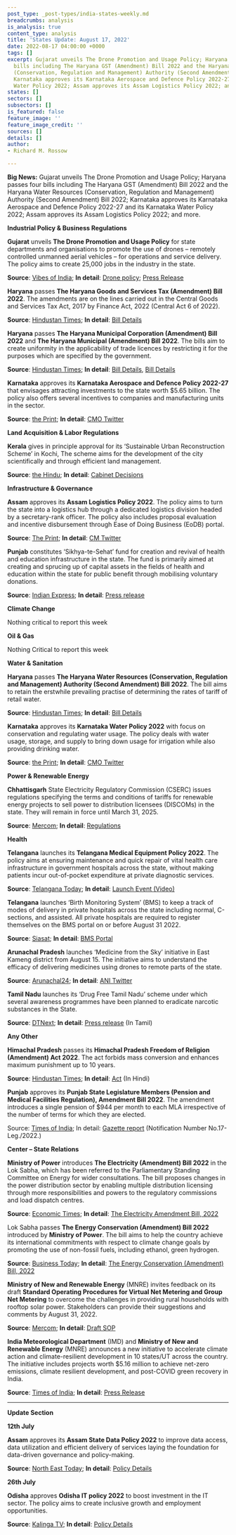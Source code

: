 ```yaml
---
post_type: _post-types/india-states-weekly.md
breadcrumbs: analysis
is_analysis: true
content_type: analysis
title: 'States Update: August 17, 2022'
date: 2022-08-17 04:00:00 +0000
tags: []
excerpt: Gujarat unveils The Drone Promotion and Usage Policy; Haryana passes four
  bills including The Haryana GST (Amendment) Bill 2022 and the Haryana Water Resources
  (Conservation, Regulation and Management) Authority (Second Amendment) Bill 2022;
  Karnataka approves its Karnataka Aerospace and Defence Policy 2022-27 and its Karnataka
  Water Policy 2022; Assam approves its Assam Logistics Policy 2022; and more.
states: []
sectors: []
subsectors: []
is_featured: false
feature_image: ''
feature_image_credit: ''
sources: []
details: []
author:
- Richard M. Rossow

---
```

**Big News:** Gujarat unveils The Drone Promotion and Usage Policy; Haryana passes four bills including The Haryana GST (Amendment) Bill 2022 and the Haryana Water Resources (Conservation, Regulation and Management) Authority (Second Amendment) Bill 2022; Karnataka approves its Karnataka Aerospace and Defence Policy 2022-27 and its Karnataka Water Policy 2022; Assam approves its Assam Logistics Policy 2022; and more.

**Industrial Policy & Business Regulations**

**Gujarat** unveils **The Drone Promotion and Usage Policy** for state departments and organisations to promote the use of drones – remotely controlled unmanned aerial vehicles – for operations and service delivery. The policy aims to create 25,000 jobs in the industry in the state.

**Source**: [Vibes of India](https://www.vibesofindia.com/gujarat-govt-lists-drone-usage-policy-aims-to-create-25000-jobs/); **In detail**: [Drone policy](https://cmogujarat.gov.in/en/portfolio/the-drone-promotion-usage-policy/); [Press Release](https://cmogujarat.gov.in/en/latest-news/chief-minister-announces-the-drone-promotion-and-usage-policy/)

**Haryana** passes **The Haryana Goods and Services Tax (Amendment) Bill 2022**. The amendments are on the lines carried out in the Central Goods and Services Tax Act, 2017 by Finance Act, 2022 (Central Act 6 of 2022).

**Source**: [Hindustan Times](https://www.hindustantimes.com/cities/chandigarh-news/haryana-assembly-passes-4-bills-refers-one-to-select-committee-101660169768464.html); **In detail**: [Bill Details](https://www.egazetteharyana.gov.in/Gazette/Extra-Ordinary/2022/141-2022-Ext/14222.pdf)

**Haryana** passes **The Haryana Municipal Corporation (Amendment) Bill 2022** and **The Haryana Municipal (Amendment) Bill 2022**. The bills aim to create uniformity in the applicability of trade licences by restricting it for the purposes which are specified by the government.

**Source**: [Hindustan Times](https://www.hindustantimes.com/cities/chandigarh-news/haryana-assembly-passes-4-bills-refers-one-to-select-committee-101660169768464.html); **In detail**: [Bill Details](https://www.egazetteharyana.gov.in/Gazette/Extra-Ordinary/2022/142-2022-Ext/14231.pdf), [Bill Details](https://www.egazetteharyana.gov.in/Gazette/Extra-Ordinary/2022/39-2022-Ext/12984.pdf)

**Karnataka** approves its **Karnataka Aerospace and Defence Policy 2022-27** that envisages attracting investments to the state worth $5.65 billion. The policy also offers several incentives to companies and manufacturing units in the sector.

**Source**: [the Print](https://theprint.in/india/karnataka-cabinet-clears-aerospace-defence-water-policies/1080197/); **In detail**: [CMO Twitter](https://twitter.com/CMofKarnataka/status/1558140494651133953)

**Land Acquisition & Labor Regulations**

**Kerala** gives in principle approval for its ‘Sustainable Urban Reconstruction Scheme’ in Kochi, The scheme aims for the development of the city scientifically and through efficient land management.

**Source**: [the Hindu](https://www.thehindu.com/news/national/kerala/cabinet-nod-for-kochi-development-scheme/article65754743.ece); **In detail**: [Cabinet Decisions](https://keralacm.gov.in/2022/08/10/cabinet-decisions-10-08-2022/)

**Infrastructure & Governance**

**Assam** approves its **Assam Logistics Policy 2022**. The policy aims to turn the state into a logistics hub through a dedicated logistics division headed by a secretary-rank officer. The policy also includes proposal evaluation and incentive disbursement through Ease of Doing Business (EoDB) portal.

**Source**: [The Print](https://theprint.in/india/assam-cabinet-okays-policy-to-turn-state-into-logistics-hub/1074959/); **In detail**: [CM Twitter](https://twitter.com/himantabiswa/status/1556662128077115393)

**Punjab** constitutes ‘Sikhya-te-Sehat’ fund for creation and revival of health and education infrastructure in the state. The fund is primarily aimed at creating and sprucing up of capital assets in the fields of health and education within the state for public benefit through mobilising voluntary donations.

**Source**: [Indian Express](https://indianexpress.com/article/cities/chandigarh/punjab-cabinet-approves-fund-to-create-health-education-infrastructure-8085148/); **In detail**: [Press release](http://diprpunjab.gov.in/?q=content/cabinet-led-cm-gives-approval-constituting-sikhya-te-sehat-fund)

**Climate Change**

Nothing critical to report this week

**Oil & Gas**

Nothing Critical to report this week

**Water & Sanitation**

**Haryana** passes **The Haryana Water Resources (Conservation, Regulation and Management) Authority (Second Amendment) Bill 2022**. The bill aims to retain the erstwhile prevailing practise of determining the rates of tariff of retail water.

**Source**: [Hindustan Times](https://www.hindustantimes.com/cities/chandigarh-news/haryana-assembly-passes-4-bills-refers-one-to-select-committee-101660169768464.html); **In detail**: [Bill Details](https://www.egazetteharyana.gov.in/Gazette/Extra-Ordinary/2022/142-2022-Ext/14227.pdf)

**Karnataka** approves its **Karnataka Water Policy 2022** with focus on conservation and regulating water usage. The policy deals with water usage, storage, and supply to bring down usage for irrigation while also providing drinking water.

**Source**: [the Print](https://theprint.in/india/karnataka-cabinet-clears-aerospace-defence-water-policies/1080197/); **In detail**: [CMO Twitter](https://twitter.com/CMofKarnataka/status/1558140494651133953)

**Power & Renewable Energy**

**Chhattisgarh** State Electricity Regulatory Commission (CSERC) issues regulations specifying the terms and conditions of tariffs for renewable energy projects to sell power to distribution licensees (DISCOMs) in the state. They will remain in force until March 31, 2025.

**Source**: [Mercom](https://mercomindia.com/tariff-regulations-issued-for-renewable-projects-selling-power-to-chhattisgarh-discoms/); **In detail**: [Regulations](https://cserc.gov.in/upload/upload_news/10-08-2022_16601265391.pdf)

**Health**

**Telangana** launches its **Telangana Medical Equipment Policy 2022**. The policy aims at ensuring maintenance and quick repair of vital health care infrastructure in government hospitals across the state, without making patients incur out-of-pocket expenditure at private diagnostic services.

**Source**: [Telangana Today](https://telanganatoday.com/telangana-medical-equipment-policy-for-government-hospitals-launched); **In detail**: [Launch Event (Video)](https://twitter.com/trsharish/status/1558404684750016513)

**Telangana** launches ‘Birth Monitoring System’ (BMS) to keep a track of modes of delivery in private hospitals across the state including normal, C-sections, and assisted. All private hospitals are required to register themselves on the BMS portal on or before August 31 2022.

**Source**: [Siasat](https://www.siasat.com/telangana-system-to-track-modes-of-birth-in-pvt-hospitals-launched-2388001/); **In detail**: [BMS Portal](https://birthmonitoringsystem.telangana.gov.in/)

**Arunachal Pradesh** launches ‘Medicine from the Sky’ initiative in East Kameng district from August 15. The initiative aims to understand the efficacy of delivering medicines using drones to remote parts of the state.

**Source**: [Arunachal24](https://arunachal24.in/arunachal-in-a-first-drone-used-to-deliver-medicines-to-remote-health-centre-in-east-kameng/); **In detail**: [ANI Twitter](https://twitter.com/ANI/status/1559155941723238400?ref_src=twsrc%5Etfw)

**Tamil Nadu** launches its ‘Drug Free Tamil Nadu’ scheme under which several awareness programmes have been planned to eradicate narcotic substances in the State.

**Source**: [DTNext](https://www.dtnext.in/tamilnadu/2022/08/11/stalin-launches-drug-free-tamil-nadu-scheme); **In detail**: [Press release](https://cms.tn.gov.in/sites/default/files/press_release/pr110822_1378.pdf) (In Tamil)

**Any Other**

**Himachal Pradesh** passes its **Himachal Pradesh Freedom of Religion (Amendment) Act 2022**. The act forbids mass conversion and enhances maximum punishment up to 10 years.

**Source**: [Hindustan Times](https://www.hindustantimes.com/cities/chandigarh-news/himachal-assembly-passes-bill-against-forced-mass-conversion-101660428921240.html); **In detail**: [Act](https://www.livelaw.in/pdf_upload/hp-freedom-of-religion-amendment-act-2022-430334.pdf) (In Hindi)

**Punjab** approves its **Punjab State Legislature Members (Pension and Medical Facilities Regulation), Amendment Bill 2022**. The amendment introduces a single pension of $944 per month to each MLA irrespective of the number of terms for which they are elected.

Source: [Times of India](https://timesofindia.indiatimes.com/city/chandigarh/punjab-approves-one-mla-one-pension-bill/articleshow/93538527.cms); In detail: [Gazette report](https://dsa.punjab.gov.in/EGazette/finalreport) (Notification Number No.17-Leg./2022.)

**Center – State Relations**

**Ministry of Power** introduces **The Electricity (Amendment) Bill 2022** in the Lok Sabha, which has been referred to the Parliamentary Standing Committee on Energy for wider consultations. The bill proposes changes in the power distribution sector by enabling multiple distribution licensing through more responsibilities and powers to the regulatory commissions and load dispatch centres.

**Source**: [Economic Times](https://energy.economictimes.indiatimes.com/news/power/electricity-amendment-bill-introduced-in-ls-referred-to-standing-committee/93428197); **In detail**: [The Electricity Amendment Bill, 2022](http://164.100.47.4/BillsTexts/LSBillTexts/Asintroduced/187_2022_LS_ENGLISH.pdf)

Lok Sabha passes **The Energy Conservation (Amendment) Bill 2022** introduced by **Ministry of Power**. The bill aims to help the country achieve its international commitments with respect to climate change goals by promoting the use of non-fossil fuels, including ethanol, green hydrogen.

**Source**: [Business Today](https://www.businesstoday.in/latest/economy/story/lok-sabha-passes-bill-to-promote-use-of-ethanol-green-hydrogen-and-biomass-344121-2022-08-08); **In detail**: [The Energy Conservation (Amendment) Bill, 2022](http://164.100.47.4/BillsTexts/LSBillTexts/PassedLoksabha/177_%20C_2022_LS_E.pdf)

**Ministry of New and Renewable Energy** (MNRE) invites feedback on its draft **Standard Operating Procedures for Virtual Net Metering and Group Net Metering** to overcome the challenges in providing rural households with rooftop solar power. Stakeholders can provide their suggestions and comments by August 31, 2022.

**Source**: [Mercom](https://mercomindia.com/mnre-group-virtual-net-metering-rooftop-rural-areas/); **In detail**: [Draft SOP](https://mnre.gov.in/img/documents/uploads/file_f-1659674010318.pdf)

**India Meteorological Department** (IMD) and **Ministry of New and Renewable Energy** (MNRE) announces a new initiative to accelerate climate action and climate-resilient development in 10 states/UT across the country. The initiative includes projects worth $5.16 million to achieve net-zero emissions, climate resilient development, and post-COVID green recovery in India.

**Source**: [Times of India](https://timesofindia.indiatimes.com/india/imd-joins-hands-with-japan-government-and-undp-to-accelerate-climate-actions/articleshow/93505952.cms); **In detail**: [Press Release](https://www.undp.org/india/press-releases/imd-government-japan-and-undp-launch-project-accelerate-climate-action-india)

***

**Update Section**

**12th July**

**Assam** approves its **Assam State Data Policy 2022** to improve data access, data utilization and efficient delivery of services laying the foundation for data-driven governance and policy-making.

**Source**: [North East Today](https://www.northeasttoday.in/2022/07/06/assam-state-data-policy-2022-approved-for-data-driven-governance-check-out-key-cabinet-decisions/); **In detail**: [Policy Details](https://ditec.assam.gov.in/sites/default/files/swf_utility_folder/departments/ditec_amtron_in_oid_5/do_u_want_2_know/assam_state_data_policy_2022.pdf)

**26th July**

**Odisha** approves **Odisha IT policy 2022** to boost investment in the IT sector. The policy aims to create inclusive growth and employment opportunities.

**Source**: [Kalinga TV](https://kalingatv.com/state/odisha-cabinet-approves-17-proposals-including-it-policy-2022/); **In detail**: [Policy Details](https://health.odisha.gov.in/policies-it/it_policy_2022/#page/1)
